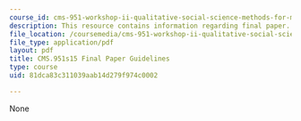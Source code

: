 ```yaml
---
course_id: cms-951-workshop-ii-qualitative-social-science-methods-for-media-studies-spring-2015
description: This resource contains information regarding final paper.
file_location: /coursemedia/cms-951-workshop-ii-qualitative-social-science-methods-for-media-studies-spring-2015/81dca83c311039aab14d279f974c0002_MITCMS_951S15_FinalPaper.pdf
file_type: application/pdf
layout: pdf
title: CMS.951s15 Final Paper Guidelines
type: course
uid: 81dca83c311039aab14d279f974c0002

---
```

None
